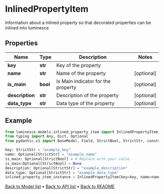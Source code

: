 # InlinedPropertyItem

Information about a inlined property so that decorated properties can be inlined into luminesce
## Properties
Name | Type | Description | Notes
------------ | ------------- | ------------- | -------------
**key** | **str** | Key of the property | 
**name** | **str** | Name of the property | [optional] 
**is_main** | **bool** | Is Main indicator for the property | [optional] 
**description** | **str** | Description of the property | [optional] 
**data_type** | **str** | Data type of the property | [optional] 
## Example

```python
from luminesce.models.inlined_property_item import InlinedPropertyItem
from typing import Any, Dict, Optional
from pydantic.v1 import BaseModel, Field, StrictBool, StrictStr, constr

key: StrictStr = "example_key"
name: Optional[StrictStr] = "example_name"
is_main: Optional[StrictBool] = # Replace with your value
is_main:Optional[StrictBool] = None
description: Optional[StrictStr] = "example_description"
data_type: Optional[StrictStr] = "example_data_type"
inlined_property_item_instance = InlinedPropertyItem(key=key, name=name, is_main=is_main, description=description, data_type=data_type)

```

[Back to Model list](../README.md#documentation-for-models) &#8226; [Back to API list](../README.md#documentation-for-api-endpoints) &#8226; [Back to README](../README.md)

